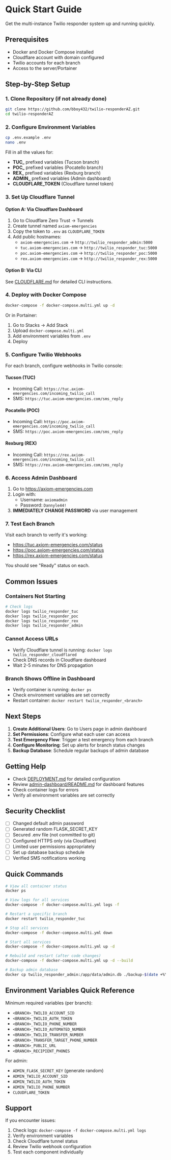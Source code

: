 # Quick Start Guide

Get the multi-instance Twilio responder system up and running quickly.

## Prerequisites

- Docker and Docker Compose installed
- Cloudflare account with domain configured
- Twilio accounts for each branch
- Access to the server/Portainer

## Step-by-Step Setup

### 1. Clone Repository (if not already done)

```bash
git clone https://github.com/bboy432/twilio-responderAZ.git
cd twilio-responderAZ
```

### 2. Configure Environment Variables

```bash
cp .env.example .env
nano .env
```

Fill in all the values for:
- **TUC_** prefixed variables (Tucson branch)
- **POC_** prefixed variables (Pocatello branch)
- **REX_** prefixed variables (Rexburg branch)
- **ADMIN_** prefixed variables (Admin dashboard)
- **CLOUDFLARE_TOKEN** (Cloudflare tunnel token)

### 3. Set Up Cloudflare Tunnel

#### Option A: Via Cloudflare Dashboard
1. Go to Cloudflare Zero Trust → Tunnels
2. Create tunnel named `axiom-emergencies`
3. Copy the token to `.env` as `CLOUDFLARE_TOKEN`
4. Add public hostnames:
   - `axiom-emergencies.com` → `http://twilio_responder_admin:5000`
   - `tuc.axiom-emergencies.com` → `http://twilio_responder_tuc:5000`
   - `poc.axiom-emergencies.com` → `http://twilio_responder_poc:5000`
   - `rex.axiom-emergencies.com` → `http://twilio_responder_rex:5000`

#### Option B: Via CLI
See [CLOUDFLARE.md](CLOUDFLARE.md) for detailed CLI instructions.

### 4. Deploy with Docker Compose

```bash
docker-compose -f docker-compose.multi.yml up -d
```

Or in Portainer:
1. Go to Stacks → Add Stack
2. Upload `docker-compose.multi.yml`
3. Add environment variables from `.env`
4. Deploy

### 5. Configure Twilio Webhooks

For each branch, configure webhooks in Twilio console:

#### Tucson (TUC)
- Incoming Call: `https://tuc.axiom-emergencies.com/incoming_twilio_call`
- SMS: `https://tuc.axiom-emergencies.com/sms_reply`

#### Pocatello (POC)
- Incoming Call: `https://poc.axiom-emergencies.com/incoming_twilio_call`
- SMS: `https://poc.axiom-emergencies.com/sms_reply`

#### Rexburg (REX)
- Incoming Call: `https://rex.axiom-emergencies.com/incoming_twilio_call`
- SMS: `https://rex.axiom-emergencies.com/sms_reply`

### 6. Access Admin Dashboard

1. Go to https://axiom-emergencies.com
2. Login with:
   - Username: `axiomadmin`
   - Password: `Dannyle44!`
3. **IMMEDIATELY CHANGE PASSWORD** via user management

### 7. Test Each Branch

Visit each branch to verify it's working:
- https://tuc.axiom-emergencies.com/status
- https://poc.axiom-emergencies.com/status
- https://rex.axiom-emergencies.com/status

You should see "Ready" status on each.

## Common Issues

### Containers Not Starting
```bash
# Check logs
docker logs twilio_responder_tuc
docker logs twilio_responder_poc
docker logs twilio_responder_rex
docker logs twilio_responder_admin
```

### Cannot Access URLs
- Verify Cloudflare tunnel is running: `docker logs twilio_responder_cloudflared`
- Check DNS records in Cloudflare dashboard
- Wait 2-5 minutes for DNS propagation

### Branch Shows Offline in Dashboard
- Verify container is running: `docker ps`
- Check environment variables are set correctly
- Restart container: `docker restart twilio_responder_<branch>`

## Next Steps

1. **Create Additional Users**: Go to Users page in admin dashboard
2. **Set Permissions**: Configure what each user can access
3. **Test Emergency Flow**: Trigger a test emergency from each branch
4. **Configure Monitoring**: Set up alerts for branch status changes
5. **Backup Database**: Schedule regular backups of admin database

## Getting Help

- Check [DEPLOYMENT.md](DEPLOYMENT.md) for detailed configuration
- Review [admin-dashboard/README.md](admin-dashboard/README.md) for dashboard features
- Check container logs for errors
- Verify all environment variables are set correctly

## Security Checklist

- [ ] Changed default admin password
- [ ] Generated random FLASK_SECRET_KEY
- [ ] Secured .env file (not committed to git)
- [ ] Configured HTTPS only (via Cloudflare)
- [ ] Limited user permissions appropriately
- [ ] Set up database backup schedule
- [ ] Verified SMS notifications working

## Quick Commands

```bash
# View all container status
docker ps

# View logs for all services
docker-compose -f docker-compose.multi.yml logs -f

# Restart a specific branch
docker restart twilio_responder_tuc

# Stop all services
docker-compose -f docker-compose.multi.yml down

# Start all services
docker-compose -f docker-compose.multi.yml up -d

# Rebuild and restart (after code changes)
docker-compose -f docker-compose.multi.yml up -d --build

# Backup admin database
docker cp twilio_responder_admin:/app/data/admin.db ./backup-$(date +%Y%m%d).db
```

## Environment Variables Quick Reference

Minimum required variables (per branch):
- `<BRANCH>_TWILIO_ACCOUNT_SID`
- `<BRANCH>_TWILIO_AUTH_TOKEN`
- `<BRANCH>_TWILIO_PHONE_NUMBER`
- `<BRANCH>_TWILIO_AUTOMATED_NUMBER`
- `<BRANCH>_TWILIO_TRANSFER_NUMBER`
- `<BRANCH>_TRANSFER_TARGET_PHONE_NUMBER`
- `<BRANCH>_PUBLIC_URL`
- `<BRANCH>_RECIPIENT_PHONES`

For admin:
- `ADMIN_FLASK_SECRET_KEY` (generate random)
- `ADMIN_TWILIO_ACCOUNT_SID`
- `ADMIN_TWILIO_AUTH_TOKEN`
- `ADMIN_TWILIO_PHONE_NUMBER`
- `CLOUDFLARE_TOKEN`

## Support

If you encounter issues:
1. Check logs: `docker-compose -f docker-compose.multi.yml logs`
2. Verify environment variables
3. Check Cloudflare tunnel status
4. Review Twilio webhook configuration
5. Test each component individually
